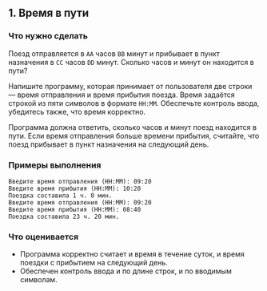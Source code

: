 ﻿## 1. Время в пути
### Что нужно сделать
Поезд отправляется в `AA` часов `BB` минут и прибывает в пункт назначения в `CC` часов `DD` минут. Сколько часов и минут он находится в пути?

Напишите программу, которая принимает от пользователя две строки — время отправления и время прибытия поезда. Время задаётся строкой из пяти символов в формате `HH:MM`. Обеспечьте контроль ввода, убедитесь также, что время корректно.

Программа должна ответить, сколько часов и минут поезд находится в пути. Если время отправления больше времени прибытия, считайте, что поезд прибывает в пункт назначения на следующий день.

### Примеры выполнения

```
Введите время отправления (HH:MM): 09:20
Введите время прибытия (HH:MM): 10:20
Поездка составила 1 ч. 0 мин.
Введите время отправления (HH:MM): 09:20
Введите время прибытия (HH:MM): 08:40
Поездка составила 23 ч. 20 мин.
```

### Что оценивается
- Программа корректно считает и время в течение суток, и время поездки с прибытием на следующий день.
- Обеспечен контроль ввода и по длине строк, и по вводимым символам.